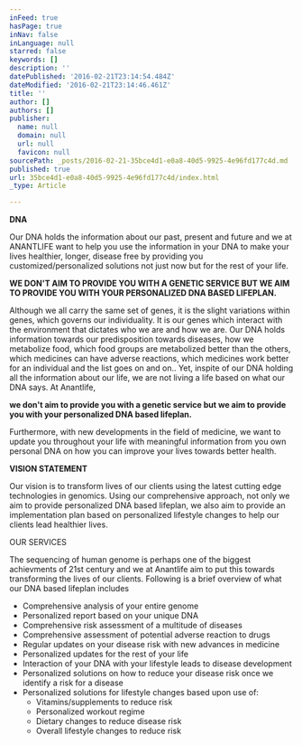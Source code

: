 ```yaml
---
inFeed: true
hasPage: true
inNav: false
inLanguage: null
starred: false
keywords: []
description: ''
datePublished: '2016-02-21T23:14:54.484Z'
dateModified: '2016-02-21T23:14:46.461Z'
title: ''
author: []
authors: []
publisher:
  name: null
  domain: null
  url: null
  favicon: null
sourcePath: _posts/2016-02-21-35bce4d1-e0a8-40d5-9925-4e96fd177c4d.md
published: true
url: 35bce4d1-e0a8-40d5-9925-4e96fd177c4d/index.html
_type: Article

---
```

**DNA**

Our DNA holds the information about our past, present and future and we at ANANTLIFE want to help you use the information in your DNA to make your lives healthier, longer, disease free by providing you customized/personalized solutions not just now but for the rest of your life.

**WE DON'T AIM TO PROVIDE YOU WITH A GENETIC SERVICE BUT WE AIM TO PROVIDE YOU WITH YOUR PERSONALIZED DNA BASED LIFEPLAN.**

Although we all carry the same set of genes, it is the slight variations within genes, which governs our individuality. It is our genes which interact with the environment that dictates who we are and how we are. Our DNA holds information towards our predisposition towards diseases, how we metabolize food, which food groups are metabolized better than the others, which medicines can have adverse reactions, which medicines work better for an individual and the list goes on and on.. Yet, inspite of our DNA holding all the information about our life, we are not living a life based on what our DNA says. At Anantlife, 

**we don't aim to provide you with a genetic service but we aim to provide you with your personalized DNA based lifeplan.**

Furthermore, with new developments in the field of medicine, we want to update you throughout your life with meaningful information from you own personal DNA on how you can improve your lives towards better health.

**VISION STATEMENT**

Our vision is to transform lives of our clients using the latest cutting edge technologies in genomics. Using our comprehensive approach, not only we aim to provide personalized DNA based lifeplan, we also aim to provide an implementation plan based on personalized lifestyle changes to help our clients lead healthier lives.

OUR SERVICES

The sequencing of human genome is perhaps one of the biggest achievments of 21st century and we at Anantlife aim to put this towards transforming the lives of our clients. Following is a brief overview of what our DNA based lifeplan includes

* Comprehensive analysis of your entire genome
* Personalized report based on your unique DNA
* Comprehensive risk assessment of a multitude of diseases
* Comprehensive assessment of potential adverse reaction to drugs
* Regular updates on your disease risk with new advances in medicine
* Personalized updates for the rest of your life
* Interaction of your DNA with your lifestyle leads to disease development
* Personalized solutions on how to reduce your disease risk once we identify a risk for a disease
* Personalized solutions for lifestyle changes based upon use of:
  * Vitamins/supplements to reduce risk
  * Personalized workout regime
  * Dietary changes to reduce disease risk
  * Overall lifestyle changes to reduce risk